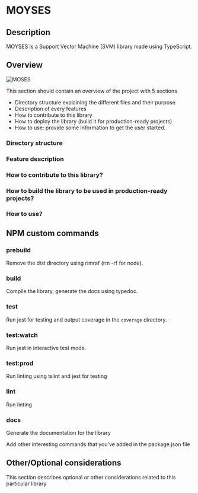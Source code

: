 # MOYSES

## Description

MOYSES is a Support Vector Machine (SVM) library made using TypeScript.

## Overview
![MOSES](https://media.giphy.com/media/12Wn7ox4gWevAs/giphy.gif)

This section should contain an overview of the project with 5 sections

- Directory structure explaining the different files and their purpose.
- Description of every features
- How to contribute to this library
- How to deploy the library (build it for production-ready projects)
- How to use: provide some information to get the user started. 

### Directory structure 

### Feature description

### How to contribute to this library? 

### How to build the library to be used in production-ready projects?

### How to use?

## NPM custom commands

### prebuild

Remove the dist directory using rimraf (rm -rf for node).

### build

Compile the library, generate the docs using typedoc.

### test

Run jest for testing and output coverage in the `coverage` directory.

### test:watch

Run jest in interactive test mode.

### test:prod

Run linting using tslint and jest for testing

### lint

Run linting

### docs

Generate the documentation for the library 

Add other interesting commands that you've added in the package.json file

## Other/Optional considerations

This section describes optional or other considerations related to this particular library

